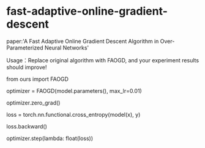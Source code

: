 # fast-adaptive-online-gradient-descent
paper:'A Fast Adaptive Online Gradient Descent Algorithm in Over-Parameterized Neural Networks'

Usage：Replace original algorithm with FAOGD, and your experiment results should improve!

from ours import FAOGD

optimizer = FAOGD(model.parameters(), max_lr=0.01)

optimizer.zero_grad()

loss = torch.nn.functional.cross_entropy(model(x), y)

loss.backward()

optimizer.step(lambda: float(loss))

